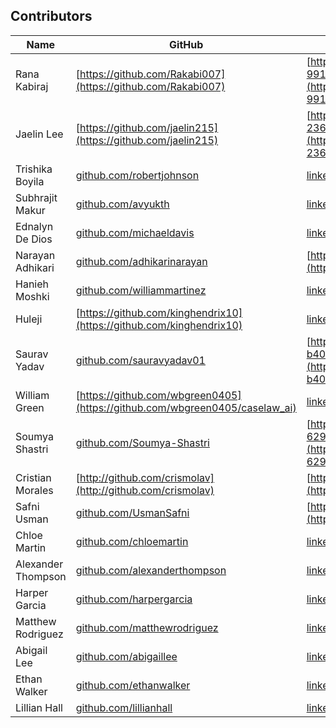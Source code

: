 
## Contributors

| Name | GitHub | LinkedIn |
|---|---|---|
| Rana Kabiraj | [https://github.com/Rakabi007](https://github.com/Rakabi007) | [https://www.linkedin.com/in/rana-kabiraj-991495167/](https://www.linkedin.com/in/rana-kabiraj-991495167/) |
| Jaelin Lee | [https://github.com/jaelin215](https://github.com/jaelin215) | [https://www.linkedin.com/in/jaelin-lee-23678458/](https://www.linkedin.com/in/jaelin-lee-23678458/) |
| Trishika Boyila | [github.com/robertjohnson](https://github.com/robertjohnson) | [linkedin.com/in/robertjohnson](https://linkedin.com/in/robertjohnson) |
| Subhrajit Makur | [github.com/avyukth](https://github.com/avyukth) | [linkedin.com/in/subhrajitmakur](https://www.linkedin.com/in/subhrajitmakur/) |
| Ednalyn De Dios | [github.com/michaeldavis](https://github.com/michaeldavis) | [linkedin.com/in/michaeldavis](https://linkedin.com/in/michaeldavis) |
| Narayan Adhikari | [github.com/adhikarinarayan](github.com/adhikarinarayan) | [https://www.linkedin.com/in/adhikarinarayan/](https://www.linkedin.com/in/adhikarinarayan/) |
| Hanieh Moshki | [github.com/williammartinez](https://github.com/williammartinez) | [linkedin.com/in/williammartinez](https://linkedin.com/in/williammartinez) |
| Huleji | [https://github.com/kinghendrix10](https://github.com/kinghendrix10) | [linkedin.com/in/sophiaanderson](https://linkedin.com/in/sophiaanderson) |
| Saurav Yadav | [github.com/sauravyadav01](https://github.com/sauravyadav01) | [https://www.linkedin.com/in/saurav-yadav-b4051b246](https://www.linkedin.com/in/saurav-yadav-b4051b246) |
| William Green | [https://github.com/wbgreen0405](https://github.com/wbgreen0405/caselaw_ai) | [linkedin.com/in/avathomas](https://linkedin.com/in/avathomas) |
| Soumya Shastri | [github.com/Soumya-Shastri](https://github.com/Soumya-Shastri) | [https://www.linkedin.com/in/soumya-shastri-629756192/](https://www.linkedin.com/in/soumya-shastri-629756192/) |
| Cristian Morales | [http://github.com/crismolav](http://github.com/crismolav) | [https://www.linkedin.com/in/cmoraleso/](https://www.linkedin.com/in/cmoraleso/) |
| Safni Usman | [github.com/UsmanSafni](https://github.com/UsmanSafni) | [https://www.linkedin.com/in/safniusman](https://www.linkedin.com/in/safniusman) |
| Chloe Martin | [github.com/chloemartin](https://github.com/chloemartin) | [linkedin.com/in/chloemartin](https://linkedin.com/in/chloemartin) |
| Alexander Thompson | [github.com/alexanderthompson](https://github.com/alexanderthompson) | [linkedin.com/in/alexanderthompson](https://linkedin.com/in/alexanderthompson) |
| Harper Garcia | [github.com/harpergarcia](https://github.com/harpergarcia) | [linkedin.com/in/harpergarcia](https://linkedin.com/in/harpergarcia) |
| Matthew Rodriguez | [github.com/matthewrodriguez](https://github.com/matthewrodriguez) | [linkedin.com/in/matthewrodriguez](https://linkedin.com/in/matthewrodriguez) |
| Abigail Lee | [github.com/abigaillee](https://github.com/abigaillee) | [linkedin.com/in/abigaillee](https://linkedin.com/in/abigaillee) |
| Ethan Walker | [github.com/ethanwalker](https://github.com/ethanwalker) | [linkedin.com/in/ethanwalker](https://linkedin.com/in/ethanwalker) |
| Lillian Hall | [github.com/lillianhall](https://github.com/lillianhall) | [linkedin.com/in/lillianhall](https://linkedin.com/in/lillianhall) |
